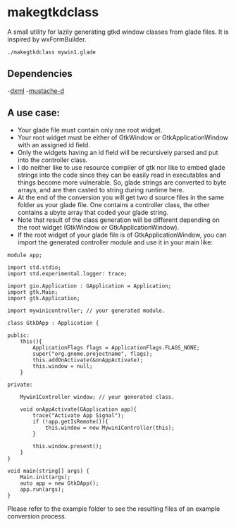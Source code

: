 # makegtkdclass

A small utility for lazily generating gtkd window classes from glade files. It is inspired by wxFormBuilder.

```
./makegtkdclass mywin1.glade
```

## Dependencies
-[dxml](https://github.com/jmdavis/dxml)
-[mustache-d](https://github.com/repeatedly/mustache-d)

## A use case:
- Your glade file must contain only one root widget.
- Your root widget must be either of GtkWindow or GtkApplicationWindow with an assigned id field.
- Only the widgets having an id field will be recursively parsed and put into the controller class.
- I do neither like to use resource compiler of gtk nor like to embed glade strings into the code since they can be easily read in executables and things become more vulnerable. So, glade strings are converted to byte arrays, and are then casted to string during runtime here.
- At the end of the conversion you will get two d source files in the same folder as your glade file. One contains a controller class, the other contains a ubyte array that coded your glade string.
- Note that result of the class generation will be different depending on the root widget (GtkWindow or GtkApplicationWindow).
- If the root widget of your glade file is of GtkApplicationWindow, you can import the generated controller module and use it in your main like:

```
module app;

import std.stdio;
import std.experimental.logger: trace;

import gio.Application : GApplication = Application;
import gtk.Main;
import gtk.Application;

import mywin1controller; // your generated module.

class GtkDApp : Application {

public:
    this(){   
        ApplicationFlags flags = ApplicationFlags.FLAGS_NONE;
        super("org.gnome.projectname", flags);
        this.addOnActivate(&onAppActivate);
        this.window = null;
    }

private:

    Mywin1Controller window; // your generated class.

    void onAppActivate(GApplication app){
        trace("Activate App Signal");
        if (!app.getIsRemote()){
            this.window = new Mywin1Controller(this);
        }

        this.window.present();
    }
}		
		
void main(string[] args) {
    Main.init(args);
    auto app = new GtkDApp();
    app.run(args);
}
```

Please refer to the example folder to see the resulting files of an example conversion process.
